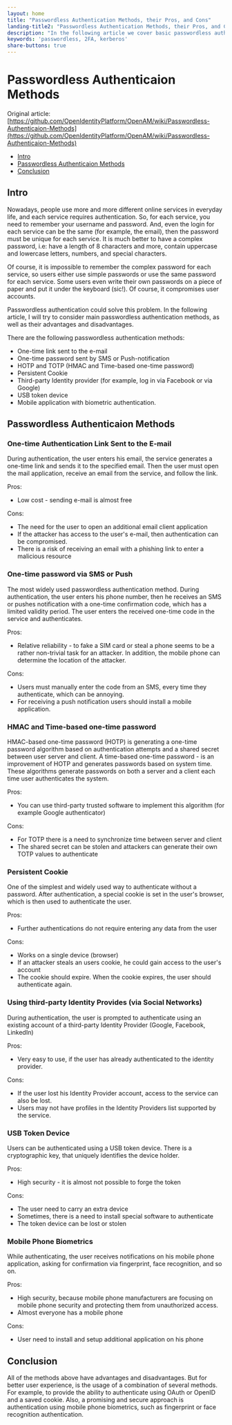 ```yaml
---
layout: home
title: "Passwordless Authentication Methods, their Pros, and Cons"
landing-title2: "Passwordless Authentication Methods, their Pros, and Cons"
description: "In the following article we cover basic passwordless authentication method, their use cases, cons and pros"
keywords: 'passwordless, 2FA, kerberos'
share-buttons: true
---
```


# Passwordless Authenticaion Methods

Original article: [https://github.com/OpenIdentityPlatform/OpenAM/wiki/Passwordless-Authenticaion-Methods](https://github.com/OpenIdentityPlatform/OpenAM/wiki/Passwordless-Authenticaion-Methods)


- [Intro](#intro)
- [Passwordless Authenticaion Methods](#passwordless-authenticaion-methods)
- [Conclusion](#conclusion)

## Intro
Nowadays, people use more and more different online services in everyday life, and each service requires authentication. So, for each service, you need to remember your username and password. And, even the login for each service can be the same (for example, the email), then the password must be unique for each service. It is much better to have a complex password, i.e: have a length of 8 characters and more, contain uppercase and lowercase letters, numbers, and special characters.

Of course, it is impossible to remember the complex password for each service, so users either use simple passwords or use the same password for each service. Some users even write their own passwords on a piece of paper and put it under the keyboard (sic!). Of course, it compromises user accounts.

Passwordless authentication could solve this problem. In the following article, I will try to consider main passwordless authentication methods, as well as their advantages and disadvantages.

There are the following passwordless authentication methods:

* One-time link sent to the e-mail
* One-time password sent by SMS or Push-notification
* HOTP and TOTP (HMAC and Time-based one-time password)
* Persistent Cookie
* Third-party Identity provider (for example, log in via Facebook or via Google)
* USB token device
* Mobile application with biometric authentication.

## Passwordless Authenticaion Methods

### One-time Authentication Link Sent to the E-mail

During authentication, the user enters his email, the service generates a one-time link and sends it to the specified email. Then the user must open the mail application, receive an email from the service, and follow the link.

Pros:
* Low cost - sending e-mail is almost free

Cons:
* The need for the user to open an additional email client application
* If the attacker has access to the user's e-mail, then authentication can be compromised.
* There is a risk of receiving an email with a phishing link to enter a malicious resource

### One-time password via SMS or Push
The most widely used passwordless authentication method. During authentication, the user enters his phone number, then he receives an SMS or pushes notification with a one-time confirmation code, which has a limited validity period. The user enters the received one-time code in the service and authenticates.

Pros:
* Relative reliability - to fake a SIM card or steal a phone seems to be a rather non-trivial task for an attacker. In addition, the mobile phone can determine the location of the attacker.

Cons:
* Users must manually enter the code from an SMS, every time they authenticate, which can be annoying.
* For receiving a push notification users should install a mobile application.

### HMAC and Time-based one-time password
HMAC-based one-time password (HOTP) is generating a one-time password algorithm based on authentication attempts and a shared secret between user server and client. A time-based one-time password - is an improvement of HOTP and generates passwords based on system time. These algorithms generate passwords on both a server and a client each time user authenticates the system.

Pros:
* You can use third-party trusted software to implement this algorithm (for example Google authenticator)

Cons:
* For TOTP there is a need to synchronize time between server and client
* The shared secret can be stolen and attackers can generate their own TOTP values to authenticate

### Persistent Cookie

One of the simplest and widely used way to authenticate without a password. After authentication, a special cookie is set in the user's browser, which is then used to authenticate the user.

Pros:
* Further authentications do not require entering any data from the user

Cons:
* Works on a single device (browser)
* If an attacker steals an users cookie, he could gain access to the user's account
* The cookie should expire. When the cookie expires, the user should authenticate again.

### Using third-party Identity Provides (via Social Networks)
During authentication, the user is prompted to authenticate using an existing account of a third-party Identity Provider (Google, Facebook, LinkedIn)

Pros:
* Very easy to use, if the user has already authenticated to the identity provider.

Cons:
* If the user lost his Identity Provider account, access to the service can also be lost.
* Users may not have profiles in the Identity Providers list supported by the service.

### USB Token Device
Users can be authenticated using a USB token device. There is a cryptographic key, that uniquely identifies the device holder.

Pros:
* High security - it is almost not possible to forge the token

Cons:
* The user need to carry an extra device
* Sometimes, there is a need to install special software to authenticate
* The token device can be lost or stolen

### Mobile Phone Biometrics
While authenticating, the user receives notifications on his mobile phone application, asking for confirmation via fingerprint, face recognition, and so on.

Pros:
* High security, because mobile phone manufacturers are focusing on mobile phone security and protecting them from unauthorized access.
* Almost everyone has a mobile phone

Cons:
* User need to install and setup additional application on his phone

## Conclusion
All of the methods above have advantages and disadvantages. But for better user experience, is the usage of a combination of several methods. For example, to provide the ability to authenticate using OAuth or OpenID and a saved cookie. Also, a promising and secure approach is authentication using mobile phone biometrics, such as fingerprint or face recognition authentication.
